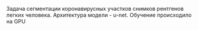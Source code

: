 Задача сегментации коронавирусных участков снимков рентгенов легких человека. Архитектура модели - u-net. Обучение происходило на GPU
